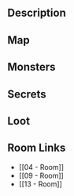 
## Description

## Map

## Monsters

## Secrets

## Loot

## Room Links

*  [[04 - Room]]
*  [[09 - Room]]
*  [[13 - Room]]